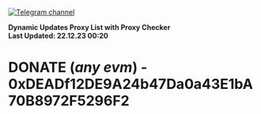 [![Telegram channel](https://img.shields.io/endpoint?url=https://runkit.io/damiankrawczyk/telegram-badge/branches/master?url=https://t.me/n4z4v0d)](https://t.me/n4z4v0d) 

**Dynamic Updates Proxy List with Proxy Checker**  
**Last Updated: 22.12.23 00:20**

# DONATE (_any evm_) - 0xDEADf12DE9A24b47Da0a43E1bA70B8972F5296F2
